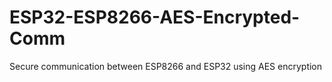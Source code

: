 # ESP32-ESP8266-AES-Encrypted-Comm
Secure communication between ESP8266 and ESP32 using AES encryption
